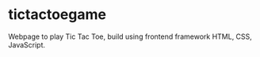 # tictactoegame
Webpage to play Tic Tac Toe, build using frontend framework HTML, CSS, JavaScript. 
